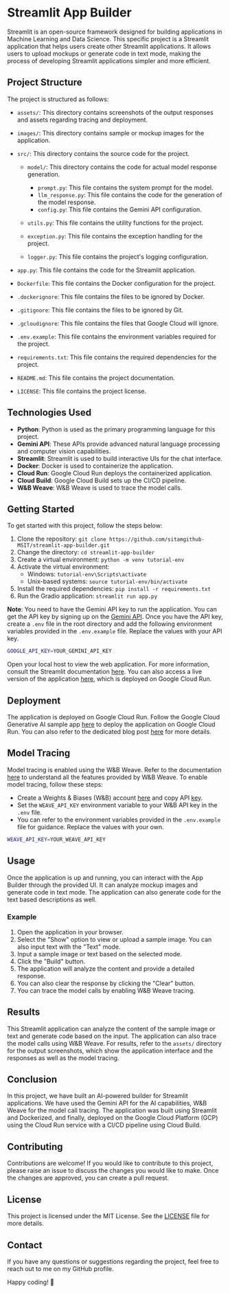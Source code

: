 # Streamlit App Builder

Streamlit is an open-source framework designed for building applications in Machine Learning and Data Science. This specific project is a Streamlit application that helps users create other Streamlit applications. It allows users to upload mockups or generate code in text mode, making the process of developing Streamlit applications simpler and more efficient.

## Project Structure

The project is structured as follows:

- `assets/`: This directory contains screenshots of the output responses and assets regarding tracing and deployment.

- `images/`: This directory contains sample or mockup images for the application.

- `src/`: This directory contains the source code for the project.

  - `model/`: This directory contains the code for actual model response generation.

    - `prompt.py`: This file contains the system prompt for the model.
    - `llm_response.py`: This file contains the code for the generation of the model response.
    - `config.py`: This file contains the Gemini API configuration.

  - `utils.py`: This file contains the utility functions for the project.
  - `exception.py`: This file contains the exception handling for the project.
  - `logger.py`: This file contains the project's logging configuration.

- `app.py`: This file contains the code for the Streamlit application.
- `Dockerfile`: This file contains the Docker configuration for the project.
- `.dockerignore`: This file contains the files to be ignored by Docker.
- `.gitignore`: This file contains the files to be ignored by Git.
- `.gcloudignore`: This file contains the files that Google Cloud will ignore.
- `.env.example`: This file contains the environment variables required for the project.
- `requirements.txt`: This file contains the required dependencies for the project.
- `README.md`: This file contains the project documentation.
- `LICENSE`: This file contains the project license.

## Technologies Used

- **Python**: Python is used as the primary programming language for this project.
- **Gemini API**: These APIs provide advanced natural language processing and computer vision capabilities.
- **Streamlit**: Streamlit is used to build interactive UIs for the chat interface.
- **Docker**: Docker is used to containerize the application.
- **Cloud Run**: Google Cloud Run deploys the containerized application.
- **Cloud Build**: Google Cloud Build sets up the CI/CD pipeline.
- **W&B Weave**: W&B Weave is used to trace the model calls.

## Getting Started

To get started with this project, follow the steps below:

1. Clone the repository: `git clone https://github.com/sitamgithub-MSIT/streamlit-app-builder.git`
2. Change the directory: `cd streamlit-app-builder`
3. Create a virtual environment: `python -m venv tutorial-env`
4. Activate the virtual environment:
   - Windows: `tutorial-env\Scripts\activate`
   - Unix-based systems: `source tutorial-env/bin/activate`
5. Install the required dependencies: `pip install -r requirements.txt`
6. Run the Gradio application: `streamlit run app.py`

**Note**: You need to have the Gemini API key to run the application. You can get the API key by signing up on the [Gemini API](https://aistudio.google.com/). Once you have the API key, create a `.env` file in the root directory and add the following environment variables provided in the `.env.example` file. Replace the values with your API key.

```bash
GOOGLE_API_KEY=YOUR_GEMINI_API_KEY
```

Open your local host to view the web application. For more information, consult the Streamlit documentation [here](https://docs.streamlit.io/). You can also access a live version of the application [here](/), which is deployed on Google Cloud Run.

## Deployment

The application is deployed on Google Cloud Run. Follow the Google Cloud Generative AI sample app [here](https://github.com/GoogleCloudPlatform/generative-ai/tree/main/gemini/sample-apps/gemini-streamlit-cloudrun) to deploy the application on Google Cloud Run. You can also refer to the dedicated blog post [here](https://medium.com/google-cloud/how-to-create-an-ai-powered-website-analysis-chatbot-37d1ea8c4684) for more details.

## Model Tracing

Model tracing is enabled using the W&B Weave. Refer to the documentation [here](https://weave-docs.wandb.ai/) to understand all the features provided by W&B Weave. To enable model tracing, follow these steps:

- Create a Weights & Biases (W&B) account [here](https://wandb.ai/site) and copy API [key](https://wandb.ai/authorize).
- Set the `WEAVE_API_KEY` environment variable to your W&B API key in the `.env` file.
- You can refer to the environment variables provided in the `.env.example` file for guidance. Replace the values with your own.

```bash
WEAVE_API_KEY=YOUR_WEAVE_API_KEY
```

## Usage

Once the application is up and running, you can interact with the App Builder through the provided UI. It can analyze mockup images and generate code in text mode. The application can also generate code for the text based descriptions as well.

### Example

1. Open the application in your browser.
2. Select the "Show" option to view or upload a sample image. You can also input text with the "Text" mode.
3. Input a sample image or text based on the selected mode.
4. Click the "Build" button.
5. The application will analyze the content and provide a detailed response.
6. You can also clear the response by clicking the "Clear" button.
7. You can trace the model calls by enabling W&B Weave tracing.

## Results

This Streamlit application can analyze the content of the sample image or text and generate code based on the input. The application can also trace the model calls using W&B Weave. For results, refer to the `assets/` directory for the output screenshots, which show the application interface and the responses as well as the model tracing.

## Conclusion

In this project, we have built an AI-powered builder for Streamlit applications. We have used the Gemini API for the AI capabilities, W&B Weave for the model call tracing. The application was built using Streamlit and Dockerized, and finally, deployed on the Google Cloud Platform (GCP) using the Cloud Run service with a CI/CD pipeline using Cloud Build.

## Contributing

Contributions are welcome! If you would like to contribute to this project, please raise an issue to discuss the changes you would like to make. Once the changes are approved, you can create a pull request.

## License

This project is licensed under the MIT License. See the [LICENSE](LICENSE) file for more details.

## Contact

If you have any questions or suggestions regarding the project, feel free to reach out to me on my GitHub profile.

Happy coding! 🚀
